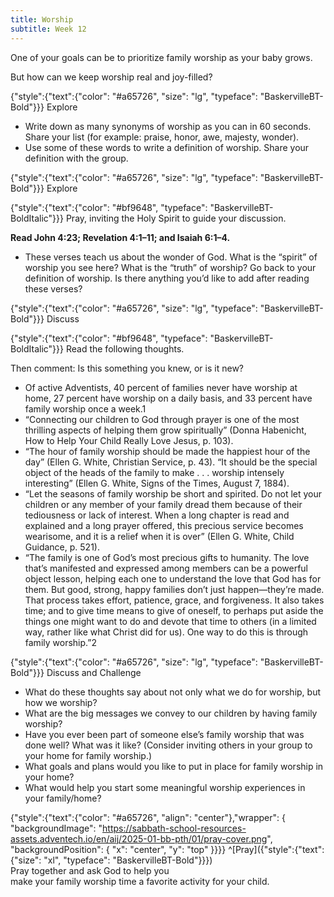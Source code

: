 ```yaml
---
title: Worship
subtitle: Week 12
---
```


One of your goals can be to prioritize family worship as your baby grows. 

But how can we keep worship real and joy-filled?

{"style":{"text":{"color": "#a65726", "size": "lg", "typeface": "BaskervilleBT-Bold"}}}
Explore

- Write down as many synonyms of worship as you can in 60 seconds. Share your list (for example: praise, honor, awe, majesty, wonder).
- Use some of these words to write a definition of worship. Share your definition with the group.

{"style":{"text":{"color": "#a65726", "size": "lg", "typeface": "BaskervilleBT-Bold"}}}
Explore

{"style":{"text":{"color": "#bf9648", "typeface": "BaskervilleBT-BoldItalic"}}}
Pray, inviting the Holy Spirit to guide your discussion.

**Read John 4:23; Revelation 4:1–11; and Isaiah 6:1–4.**

- These verses teach us about the wonder of God. What is the “spirit” of worship you see here? What is the “truth” of worship? Go back to your definition of worship. Is there anything you’d like to add after reading these verses?

{"style":{"text":{"color": "#a65726", "size": "lg", "typeface": "BaskervilleBT-Bold"}}}
Discuss

{"style":{"text":{"color": "#bf9648", "typeface": "BaskervilleBT-BoldItalic"}}}
Read the following thoughts.

Then comment: Is this something you knew, or is it new?

- Of active Adventists, 40 percent of families never have worship at home, 27 percent have worship on a daily basis, and 33 percent have family worship once a week.1
- “Connecting our children to God through prayer is one of the most thrilling aspects of helping them grow spiritually” (Donna Habenicht, How to Help Your Child Really Love Jesus, p. 103).
- “The hour of family worship should be made the happiest hour of the day” (Ellen G. White, Christian Service, p. 43). “It should be the special object of the heads of the family to make . . . worship intensely interesting” (Ellen G. White, Signs of the Times, August 7, 1884).
- “Let the seasons of family worship be short and spirited. Do not let your children or any member of your family dread them because of their tediousness or lack of interest. When a long chapter is read and explained and a long prayer offered, this precious service becomes wearisome, and it is a relief when it is over” (Ellen G. White, Child Guidance, p. 521).
- “The family is one of God’s most precious gifts to humanity. The love that’s manifested and expressed among members can be a powerful object lesson, helping each one to understand the love that God has for them. But good, strong, happy families don’t just happen—they’re made. That process takes effort, patience, grace, and forgiveness. It also takes time; and to give time means to give of oneself, to perhaps put aside the things one might want to do and devote that time to others (in a limited way, rather like what Christ did for us). One way to do this is through family worship.”2

{"style":{"text":{"color": "#a65726", "size": "lg", "typeface": "BaskervilleBT-Bold"}}}
Discuss and Challenge

- What do these thoughts say about not only what we do for worship, but how we worship?
- What are the big messages we convey to our children by having family worship?
- Have you ever been part of someone else’s family worship that was done well? What was it like? (Consider inviting others in your group to your home for family worship.)
- What goals and plans would you like to put in place for family worship in your home?
- What would help you start some meaningful worship experiences in your family/home?

{"style":{"text":{"color": "#a65726", "align": "center"},"wrapper": { "backgroundImage": "https://sabbath-school-resources-assets.adventech.io/en/aij/2025-01-bb-pth/01/pray-cover.png", "backgroundPosition": { "x": "center", "y": "top" }}}}
^[Pray]({"style":{"text":{"size": "xl", "typeface": "BaskervilleBT-Bold"}}})\
Pray together and ask God to help you\
make your family worship time a favorite activity for your child.